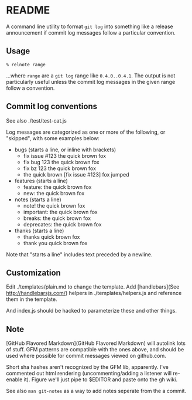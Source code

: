 README
======

A command line utility to format `git log` into something like a release announcement if commit log messages follow a particular convention.

Usage
-----

    % relnote range
    
...where `range` are a `git log` range like `0.4.0..0.4.1`. The output is not particularly useful unless the commit log messages in the given range follow a convention.

Commit log conventions
----------------------

See also ./test/test-cat.js

Log messages are categorized as one or more of the following, or "skipped", with some examples below:

* bugs (starts a line, or inline with brackets)
  * fix issue #123 the quick brown fox
  * fix bug 123 the quick brown fox
  * fix bz 123 the quick brown fox
  * the quick brown [fix issue #123] fox jumped
* features (starts a line)
  * feature: the quick brown fox
  * new: the quick brown fox
* notes (starts a line)
  * note! the quick brown fox
  * important: the quick brown fox
  * breaks: the quick brown fox
  * deprecates: the quick brown fox
* thanks (starts a line)
  * thanks quick brown fox
  * thank you quick brown fox

Note that "starts a line" includes text preceded by a newline.

Customization
-------------
Edit ./templates/plain.md to change the template. Add [handlebars](See http://handlebarsjs.com/) helpers in ./templates/helpers.js and reference them in the template.

And index.js should be hacked to parameterize these and other things.


Note
----
[GitHub Flavored Markdown](GitHub Flavored Markdown) will autolink lots of stuff. GFM patterns are compatible with the ones above, and should be used where possible for commit messages viewed on github.com.

Short sha hashes aren't recognized by the GFM lib, apparently. I've commented out html rendering (uncommenting/adding a listener will re-enable it). Figure we'll just pipe to $EDITOR and paste onto the gh wiki.

See also `man git-notes` as a way to add notes seperate from the a commit.
